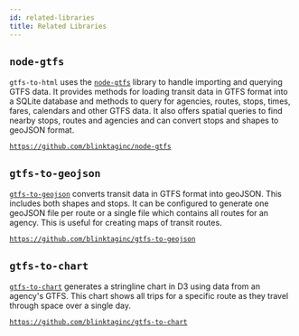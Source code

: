 ```yaml
---
id: related-libraries
title: Related Libraries
---
```


## `node-gtfs`

`gtfs-to-html` uses the [`node-gtfs`](https://github.com/blinktaginc/node-gtfs) library to handle importing and querying GTFS data. It provides methods for loading transit data in GTFS format into a SQLite database and methods to query for agencies, routes, stops, times, fares, calendars and other GTFS data. It also offers spatial queries to find nearby stops, routes and agencies and can convert stops and shapes to geoJSON format.

[`https://github.com/blinktaginc/node-gtfs`](https://github.com/blinktaginc/node-gtfs)

## `gtfs-to-geojson`

[`gtfs-to-geojson`](https://github.com/blinktaginc/gtfs-to-geojson) converts transit data in GTFS format into geoJSON. This includes both shapes and stops. It can be configured to generate one geoJSON file per route or a single file which contains all routes for an agency. This is useful for creating maps of transit routes.

[`https://github.com/blinktaginc/gtfs-to-geojson`](https://github.com/blinktaginc/gtfs-to-geojson)

## `gtfs-to-chart`

[`gtfs-to-chart`](https://github.com/blinktaginc/gtfs-to-chart) generates a stringline chart in D3 using data from an agency's GTFS. This chart shows all trips for a specific route as they travel through space over a single day.

[`https://github.com/blinktaginc/gtfs-to-chart`](https://github.com/blinktaginc/gtfs-to-chart)
